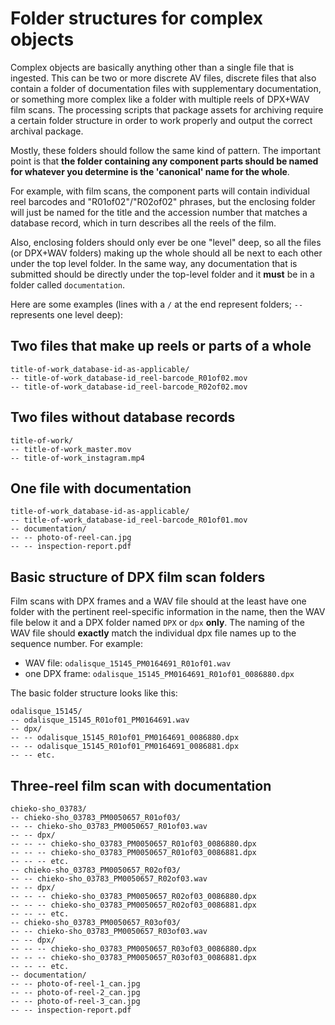 # Folder structures for complex objects

Complex objects are basically anything other than a single file that is ingested. This can be two or more discrete AV files, discrete files that also contain a folder of documentation files with supplementary documentation, or something more complex like a folder with multiple reels of DPX+WAV film scans. The processing scripts that package assets for archiving require a certain folder structure in order to work properly and output the correct archival package.

Mostly, these folders should follow the same kind of pattern. The important point is that **the folder containing any component parts should be named for whatever you determine is the 'canonical' name for the whole**.

For example, with film scans, the component parts will contain individual reel barcodes and "R01of02"/"R02of02" phrases, but the enclosing folder will just be named for the title and the accession number that matches a database record, which in turn describes all the reels of the film.

Also, enclosing folders should only ever be one "level" deep, so all the files (or DPX+WAV folders) making up the whole should all be next to each other under the top level folder. In the same way, any documentation that is submitted should be directly under the top-level folder and it **must** be in a folder called `documentation`.

Here are some examples (lines with a `/` at the end represent folders; `--` represents one level deep):

## Two files that make up reels or parts of a whole

```
title-of-work_database-id-as-applicable/
-- title-of-work_database-id_reel-barcode_R01of02.mov
-- title-of-work_database-id_reel-barcode_R02of02.mov
```

## Two files without database records
```
title-of-work/
-- title-of-work_master.mov
-- title-of-work_instagram.mp4
```

## One file with documentation
```
title-of-work_database-id-as-applicable/
-- title-of-work_database-id_reel-barcode_R01of01.mov
-- documentation/
-- -- photo-of-reel-can.jpg
-- -- inspection-report.pdf
```

## Basic structure of DPX film scan folders
Film scans with DPX frames and a WAV file should at the least have one folder with the pertinent reel-specific information in the name, then the WAV file below it and a DPX folder named `DPX` or `dpx` **only**. The naming of the WAV file should **exactly** match the individual dpx file names up to the sequence number. For example:
* WAV file: `odalisque_15145_PM0164691_R01of01.wav`
* one DPX frame: `odalisque_15145_PM0164691_R01of01_0086880.dpx`

The basic folder structure looks like this:
```
odalisque_15145/
-- odalisque_15145_R01of01_PM0164691.wav
-- dpx/
-- -- odalisque_15145_R01of01_PM0164691_0086880.dpx
-- -- odalisque_15145_R01of01_PM0164691_0086881.dpx
-- -- etc.
```


## Three-reel film scan with documentation
```
chieko-sho_03783/
-- chieko-sho_03783_PM0050657_R01of03/
-- -- chieko-sho_03783_PM0050657_R01of03.wav
-- -- dpx/
-- -- -- chieko-sho_03783_PM0050657_R01of03_0086880.dpx
-- -- -- chieko-sho_03783_PM0050657_R01of03_0086881.dpx
-- -- -- etc.
-- chieko-sho_03783_PM0050657_R02of03/
-- -- chieko-sho_03783_PM0050657_R02of03.wav
-- -- dpx/
-- -- -- chieko-sho_03783_PM0050657_R02of03_0086880.dpx
-- -- -- chieko-sho_03783_PM0050657_R02of03_0086881.dpx
-- -- -- etc.
-- chieko-sho_03783_PM0050657_R03of03/
-- -- chieko-sho_03783_PM0050657_R03of03.wav
-- -- dpx/
-- -- -- chieko-sho_03783_PM0050657_R03of03_0086880.dpx
-- -- -- chieko-sho_03783_PM0050657_R03of03_0086881.dpx
-- -- -- etc.
-- documentation/
-- -- photo-of-reel-1_can.jpg
-- -- photo-of-reel-2_can.jpg
-- -- photo-of-reel-3_can.jpg
-- -- inspection-report.pdf
```
